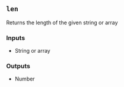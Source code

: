 ## `len`
Returns the length of the given string or array

### Inputs
- String or array
### Outputs
- Number

